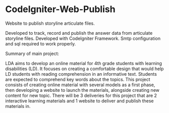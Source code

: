 # CodeIgniter-Web-Publish
 
Website to publish storyline articulate files.

Developed to track, record and publish the answer data from articulate storyline files.
Developed with CodeIgniter Framework.
Smtp configuration and sql required to work properly.


Summary of main project:

LDA aims to develop an online material for 4th grade students with learning disabilities (LD).
It focuses on creating a comfortable design that would help LD students with reading comprehension in an informative text.
Students are expected to comprehend key words about the topics.
This project consists of creating online material with several models as a first phase, then developing a website to launch the materials, alongside creating new content for new topic.
There will be 3 deliveries for this project that are 2 interactive learning materials and 1 website to deliver and publish these materials in.
